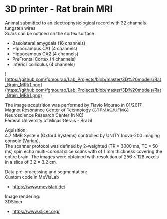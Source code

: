 # 3D printer - Rat brain MRI

Animal submitted to an electrophysiological record with 32 channels tungsten wires<br />
Scars can be noticed on the cortex surface.<br />

- Basolateral amygdala  (16 channels)<br />
- Hippocampus CA1 (4 channels)<br />
- Hippocampus CA2 (4 channels)<br />
- PreFrontal Cortex (4 channels)<br />
- Inferior colliculus (4 channels)<br />

![https://github.com/fgmourao/Lab_Projects/blob/master/3D%20models/Rat_Brain_MRI/1.png](https://github.com/fgmourao/Lab_Projects/blob/master/3D%20models/Rat_Brain_MRI/1.png)<br />

The image acquisition was performed by Flavio Mourao in 01/2017<br />
Magnet Resonance Center of Technology (CTPMAG/UFMG)<br />
Neuroscience Research Center (NNC)<br />
Federal University of Minas Gerais -  Brazil<br />

Aquisition:<br />
4.7 NMR System (Oxford Systems) controlled by UNITY Inova-200 imaging console (Varian). <br />
The scanner protocol was defined by 2-weighted (TR = 3000 ms, TE = 50 ms) spin echo multi-coronal slice scans  with of 1 mm thickness covering the entire brain. The images were obtained with resolution of 256 × 128 voxels in a slice of 3.2 × 3.2 cm.<br />

Data pre-processing and segmentation:<br />
Custom code in MeVisLab<br />
- https://www.mevislab.de/

Image rendering:<br />
3DSlicer<br />
- https://www.slicer.org/
